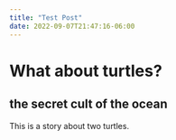 ```yaml
---
title: "Test Post"
date: 2022-09-07T21:47:16-06:00
---
```


# What about turtles?

## the secret cult of the ocean

This is a story about two turtles.
